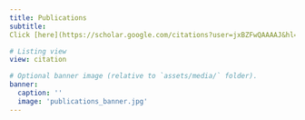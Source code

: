 ```yaml
---
title: Publications
subtitle: 
Click [here](https://scholar.google.com/citations?user=jxBZFwQAAAAJ&hl=en) to see the Google Scholar page.

# Listing view
view: citation

# Optional banner image (relative to `assets/media/` folder).
banner:
  caption: ''
  image: 'publications_banner.jpg'
---
```


